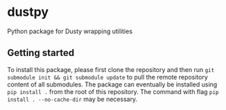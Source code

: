 # dustpy
Python package for Dusty wrapping utilities

## Getting started

To install this package, please first clone the repository and then run `git submodule init && git submodule update` to pull the remote repository content of all submodules. The package can eventually be installed using `pip install .` from the root of this repository. The command with flag `pip install . --no-cache-dir` may be necessary.
